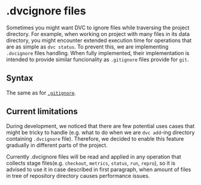 # .dvcignore files

Sometimes you might want DVC to ignore files while traversing the project 
directory. For example, when working on project with many files in its data 
directory, you might encounter extended execution time for operations 
that are as simple as `dvc status`. To prevent this, we are implementing
`.dvcignore` files handling. When fully implemented, their implementation is 
intended to provide similar funcionality as `.gitignore` files provide for 
`git`.

## Syntax

The same as for [`.gitignore`](https://git-scm.com/docs/gitignore).

## Current limitations

During development, we noticed that there are few potential uses cases that 
might be tricky to handle (e.g. what to do when we are `dvc add`-ing 
directory containing `.dvcignore` file). Therefore, we decided to enable 
this feature gradually in different parts of the project. 

Currently .dvcignore files will be read and applied in any operation that 
collects stage files(e.g. `checkout`, `metrics`, `status`, `run`, 
`repro`), so it is advised to use it in case described in first paragraph, 
when amount of files in tree of repository directory causes performance issues.

